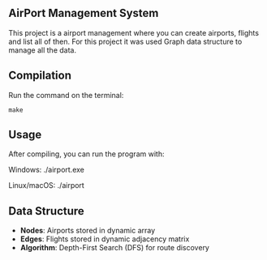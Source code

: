 ## AirPort Management System

This project is a airport management where you can create airports, flights and list all of then. For this project it was used Graph data structure to manage all the data.

## Compilation

Run the command on the terminal:
```
make
```
## Usage

After compiling, you can run the program with:

Windows: ./airport.exe

Linux/macOS: ./airport

## Data Structure

- **Nodes**: Airports stored in dynamic array
- **Edges**: Flights stored in dynamic adjacency matrix
- **Algorithm**: Depth-First Search (DFS) for route discovery
